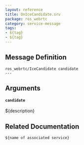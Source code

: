 ```yaml
---
layout: reference
title: OnIceCandidate.srv
package: ros_webrtc
category: service-message
tags: 
- ${tag}
- ${tag} 
---
```


## Message Definition
```
ros_webrtc/IceCandidate candidate
---
```

## Arguments
#### `candidate`
${description}

## Related Documentation
``${name of associated service}``  
